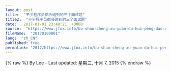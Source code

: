 ```yaml
---
layout: post
title:  "不少程序员都会碰到的三个面试题"
title2:  "不少程序员都会碰到的三个面试题"
date:   2017-01-01 23:48:21  +0800
source:  "https://www.jfox.info/bu-shao-cheng-xu-yuan-du-hui-peng-dao-de-san-ge-mian-shi-ti.html"
fileName:  "20170100801"
lang:  "zh_CN"
published: true
permalink: "2017/https://www.jfox.info/bu-shao-cheng-xu-yuan-du-hui-peng-dao-de-san-ge-mian-shi-ti.html"
---
```

{% raw %}
By Lee - Last updated: 星期三, 十月 7, 2015
{% endraw %}
